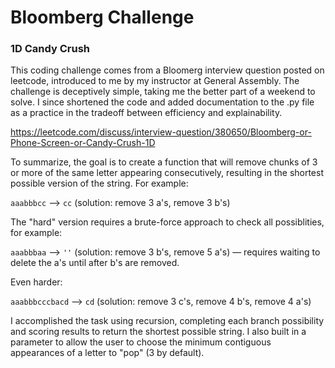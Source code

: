 # Bloomberg Challenge
### 1D Candy Crush 

This coding challenge comes from a Bloomerg interview question posted on leetcode, introduced to me by my instructor at General Assembly. The challenge is deceptively simple, taking me the better part of a weekend to solve. I since shortened the code and added documentation to the .py file as a practice in the tradeoff between efficiency and explainability. 

https://leetcode.com/discuss/interview-question/380650/Bloomberg-or-Phone-Screen-or-Candy-Crush-1D

To summarize, the goal is to create a function that will remove chunks of 3 or more of the same letter appearing consecutively, resulting in the shortest possible version of the string. For example:

`aaabbbcc` --> `cc` (solution: remove 3 a's, remove 3 b's)

The "hard" version requires a brute-force approach to check all possiblities, for example:

`aaabbbaa` --> `''` (solution: remove 3 b's, remove 5 a's) — requires waiting to delete the a's until after b's are removed.

Even harder:

`aaabbbcccbacd` --> `cd` (solution: remove 3 c's, remove 4 b's, remove 4 a's)


I accomplished the task using recursion, completing each branch possibility and scoring results to return the shortest possible string. I also built in a parameter to allow the user to choose the minimum contiguous appearances of a letter to "pop" (3 by default).  
